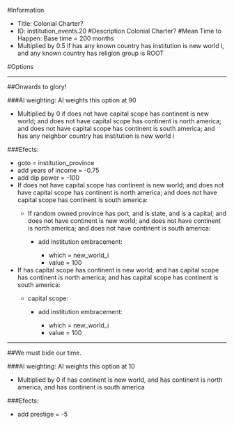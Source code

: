 #Information
 - Title: Colonial Charter?
 - ID: institution_events.20
#Description
Colonial Charter?
#Mean Time to Happen:
Base time = 200 months
 - Multiplied by 0.5 if has any known country has institution is new world i, and any known country has religion group is ROOT

#Options

___
##Onwards to glory!

###AI weighting:
AI weights this option at 90
 - Multiplied by 0 if does not have capital scope has continent is new world; and does not have capital scope has continent is north america; and does not have capital scope has continent is south america; and  has any neighbor country has institution is new world i


###Efects:<ul><li>goto = institution_province</li><li>add years of income = -0.75</li><li>add dip power = -100</li><li>If does not have capital scope has continent is new world; and does not have capital scope has continent is north america; and does not have capital scope has continent is south america:</li><ul><li>If random owned province has port, and is state, and is a capital; and does not have continent is new world; and does not have continent is north america; and does not have continent is south america:</li><ul><li>add institution embracement:</li><ul><li>which = new_world_i</li><li>value = 100</li></ul></ul></ul><li>If has capital scope has continent is new world; and has capital scope has continent is north america; and has capital scope has continent is south america:</li><ul><li>capital scope:</li><ul><li>add institution embracement:</li><ul><li>which = new_world_i</li><li>value = 100</li></ul></ul></ul></ul>

___
##We must bide our time.

###AI weighting:
AI weights this option at 10
 - Multiplied by 0 if has continent is new world, and has continent is north america, and has continent is south america


###Efects:<ul><li>add prestige = -5</li></ul>

